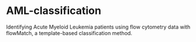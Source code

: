 AML-classification
==================

Identifying Acute Myeloid Leukemia patients using flow cytometry data with flowMatch, a template-based classification method.
